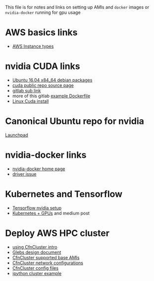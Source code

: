 
This file is for notes and links on setting up AMIs and `docker` images or `nvidia-docker` running for gpu usage

# AWS basics links
* [AWS Instance types](https://aws.amazon.com/ec2/instance-types/)

# nvidia CUDA links
* [Ubuntu 16.04 x84_64 debian packages](https://developer.download.nvidia.com/compute/cuda/repos/ubuntu1604/x86_64/)
* [cuda public repo source page](https://hub.docker.com/r/nvidia/cuda/)
* [gitlab sub link](https://gitlab.com/nvidia/cuda/tree/ubuntu16.04)
* more of this gitlab [example Dockerfile](https://gitlab.com/nvidia/cuda/blob/ubuntu16.04/8.0/runtime/Dockerfile)
* [Linux Cuda install](http://docs.nvidia.com/cuda/cuda-installation-guide-linux/index.html#pre-installation-actions)

# Canonical Ubuntu repo for nvidia
[Launchpad](https://launchpad.net/~graphics-drivers/+archive/ubuntu/ppa)

# nvidia-docker links
* [nvidia-docker home page](https://github.com/NVIDIA/nvidia-docker)
* [driver issue](https://github.com/NVIDIA/nvidia-docker/issues/427)

# Kubernetes and Tensorflow
* [Tensorflow nvidia setup](https://www.tensorflow.org/versions/r0.12/get_started/os_setup#optional_install_cuda_gpus_on_linux)
* [Kubernetes + GPUs](https://medium.com/intuitionmachine/kubernetes-gpus-tensorflow-8696232862ca) and medium post

# Deploy AWS HPC cluster
* [using CfnCluster intro](https://aws.amazon.com/getting-started/projects/deploy-elastic-hpc-cluster/)
* [Glebs design document](https://docs.google.com/document/d/1rYe7wV6BuSXkEGvFz3HR3pmnyqigtggKWOFOmrUJWeQ/edit#heading=h.sdndlra6bpj4)
* [CfnCluster supported base AMIs](https://github.com/awslabs/cfncluster/blob/master/amis.txt)
* [CfnCluster network configurations](http://cfncluster.readthedocs.io/en/latest/networking.html)
* [CfnCluster config files](http://cfncluster.readthedocs.io/en/latest/configuration.html)
* [ipython cluster example](https://github.com/roryk/ipython-cluster-helper/blob/master/example/example.py)